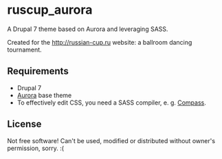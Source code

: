 # ruscup_aurora

A Drupal 7 theme based on Aurora and leveraging SASS.

Created for the http://russian-cup.ru website: a ballroom dancing tournament.

## Requirements

* Drupal 7
* [Aurora][1] base theme
* To effectively edit CSS, you need a SASS compiler, e. g. [Compass][2].

## License

Not free software! Can't be used, modified or distributed without owner's permission, sorry. :(

[1]: http://drupal.org/project/aurora
[2]: http://compass-style.org/